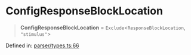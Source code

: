 # ConfigResponseBlockLocation

> **ConfigResponseBlockLocation** = `Exclude`\<`ResponseBlockLocation`, `"stimulus"`\>

Defined in: [parser/types.ts:66](https://github.com/revisit-studies/study/blob/3f9f0405fd0a640035b224bca9821c931f0fdb91/src/parser/types.ts#L66)
